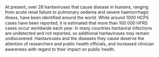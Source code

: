 At present, over 28 hantaviruses that cause disease in humans, ranging from acute renal failure to pulmonary oedema and severe haemorrhagic illness, have been identiﬁed around the world. While around 1000 HCPS cases have been reported, it is estimated that more than 100 000 HFRS cases occur worldwide each year. In many countries hantaviral infections are undetected and not reported, so additional hantaviruses may remain undiscovered. Hantaviruses and the diseases they cause deserve the attention of researchers and public health ofﬁcials, and increased clinician awareness with regard to their impact on public health.